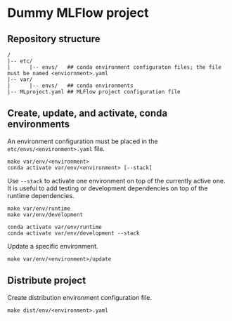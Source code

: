 # Dummy MLFlow project

## Repository structure

```
/
|-- etc/
|      |-- envs/   ## conda environment configuraton files; the file must be named <enviornment>.yaml
|-- var/
|      |-- envs/   ## conda environments
|-- MLproject.yaml ## MLFlow project configuration file
```

## Create, update, and activate, conda environments

An environment configuration must be placed in the `etc/envs/<environment>.yaml` file. 

```shell
make var/env/<environment>
conda activate var/env/<environment> [--stack]
```

Use `--stack` to activate one environment on top of the currently active one.
It is useful to add testing or development dependencies on top of the runtime dependencies.

```shell
make var/env/runtime
make var/env/development

conda activate var/env/runtime 
conda activate var/env/development --stack
```

Update a specific environment.

```shell
make var/env/<environment>/update
```

## Distribute project

Create distribution environment configuration file.


```shell
make dist/env/<environment>.yaml
```
